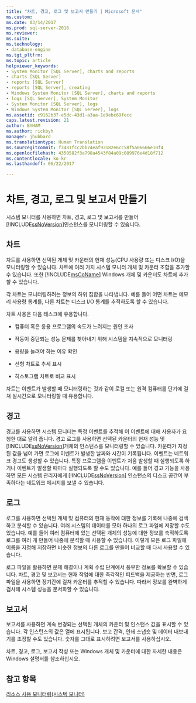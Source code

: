 ```yaml
---
title: "차트, 경고, 로그 및 보고서 만들기 | Microsoft 문서"
ms.custom: 
ms.date: 03/14/2017
ms.prod: sql-server-2016
ms.reviewer: 
ms.suite: 
ms.technology:
- database-engine
ms.tgt_pltfrm: 
ms.topic: article
helpviewer_keywords:
- System Monitor [SQL Server], charts and reports
- charts [SQL Server]
- reports [SQL Server]
- reports [SQL Server], creating
- Windows System Monitor [SQL Server], charts and reports
- logs [SQL Server], System Monitor
- System Monitor [SQL Server], logs
- Windows System Monitor [SQL Server], logs
ms.assetid: c9162b37-e5dc-43d1-a3aa-1e9ebc69fecc
caps.latest.revision: 21
author: BYHAM
ms.author: rickbyh
manager: jhubbard
ms.translationtype: Human Translation
ms.sourcegitcommit: f3481fcc2bb74eaf93182e6cc58f5a06666e10f4
ms.openlocfilehash: 4350582f3a798a4543f84a09c089976e4d18f712
ms.contentlocale: ko-kr
ms.lasthandoff: 06/22/2017

---
```

# <a name="create-charts-alerts-logs-and-reports"></a>차트, 경고, 로그 및 보고서 만들기
  시스템 모니터를 사용하면 차트, 경고, 로그 및 보고서를 만들어 [!INCLUDE[ssNoVersion](../../includes/ssnoversion-md.md)]인스턴스를 모니터링할 수 있습니다.  
  
## <a name="charts"></a>차트  
 차트를 사용하면 선택된 개체 및 카운터의 현재 성능(CPU 사용량 또는 디스크 I/O)을 모니터링할 수 있습니다. 차트에 여러 가지 시스템 모니터 개체 및 카운터 조합을 추가할 수 있습니다. 또한 [!INCLUDE[msCoName](../../includes/msconame-md.md)] Windows 개체 및 카운터도 차트에 추가할 수 있습니다.  
  
 각 차트는 모니터링하려는 정보의 하위 집합을 나타냅니다. 예를 들어 어떤 차트는 메모리 사용량 통계를, 다른 차트는 디스크 I/O 통계를 추적하도록 할 수 있습니다.  
  
 차트 사용은 다음 태스크에 유용합니다.  
  
-   컴퓨터 혹은 응용 프로그램의 속도가 느려지는 원인 조사  
  
-   작동이 중단되는 성능 문제를 찾아내기 위해 시스템을 지속적으로 모니터링  
  
-   용량을 늘려야 하는 이유 확인  
  
-   선형 차트로 추세 표시  
  
-   히스토그램 차트로 비교 표시  
  
 차트는 이벤트가 발생할 때 모니터링하는 것과 같이 로컬 또는 원격 컴퓨터를 단기에 걸쳐 실시간으로 모니터링할 때 유용합니다.  
  
## <a name="alerts"></a>경고  
 경고를 사용하면 시스템 모니터는 특정 이벤트를 추적해 이 이벤트에 대해 사용자가 요청한 대로 알려 줍니다. 경고 로그를 사용하면 선택된 카운터의 현재 성능 및 [!INCLUDE[ssNoVersion](../../includes/ssnoversion-md.md)]개체의 인스턴스를 모니터링할 수 있습니다. 카운터가 지정된 값을 넘어 가면 로그에 이벤트가 발생한 날짜와 시간이 기록됩니다. 이벤트는 네트워크 경고도 생성할 수 있습니다. 특정 프로그램을 이벤트가 처음 발생할 때 실행되도록 하거나 이벤트가 발생할 때마다 실행되도록 할 수도 있습니다. 예를 들어 경고 기능을 사용하면 모든 시스템 관리자에게 [!INCLUDE[ssNoVersion](../../includes/ssnoversion-md.md)] 인스턴스의 디스크 공간이 부족하다는 네트워크 메시지를 보낼 수 있습니다.  
  
## <a name="logs"></a>로그  
 로그를 사용하면 선택된 개체 및 컴퓨터의 현재 동작에 대한 정보를 기록해 나중에 검색하고 분석할 수 있습니다. 여러 시스템의 데이터를 모아 하나의 로그 파일에 저장할 수도 있습니다. 예를 들어 여러 컴퓨터에 있는 선택된 개체의 성능에 대한 정보를 축적하도록 로그를 여러 개 만들어 나중에 분석할 때 사용할 수 있습니다. 이렇게 모은 로그 파일에 이름을 지정해 저장하면 비슷한 정보의 다른 로그를 만들어 비교할 때 다시 사용할 수 있습니다.  
  
 로그 파일을 활용하면 문제 해결이나 계획 수립 단계에서 풍부한 정보를 확보할 수 있습니다. 차트, 경고 및 보고서는 현재 작업에 대한 즉각적인 피드백을 제공하는 반면, 로그 파일을 사용하면 장기간에 걸쳐 카운터를 추적할 수 있습니다. 따라서 정보를 완벽하게 검사해 시스템 성능을 문서화할 수 있습니다.  
  
## <a name="reports"></a>보고서  
 보고서를 사용하면 계속 변경되는 선택된 개체의 카운터 및 인스턴스 값을 표시할 수 있습니다. 각 인스턴스의 값은 열에 표시됩니다. 보고 간격, 인쇄 스냅숏 및 데이터 내보내기를 조정할 수도 있습니다. 숫자를 그대로 표시하려면 보고서를 사용하십시오.  
  
 차트, 경고, 로그, 보고서 작성 또는 Windows 개체 및 카운터에 대한 자세한 내용은 Windows 설명서를 참조하십시오.  
  
## <a name="see-also"></a>참고 항목  
 [리소스 사용 모니터링&#40;시스템 모니터&#41;](../../relational-databases/performance-monitor/monitor-resource-usage-system-monitor.md)  
  
  
